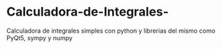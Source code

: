# Calculadora-de-Integrales-
Calculadora de integrales simples con python y librerias del mismo como PyQt5, sympy y numpy
